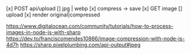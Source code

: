 [x] POST api/upload
    [] jpg | webp
        [x] compress -> save
[x] GET image
[] upload
[x] render original|compressed

https://www.digitalocean.com/community/tutorials/how-to-process-images-in-node-js-with-sharp
https://dev.to/franciscomendes10866/image-compression-with-node-js-4d7h
https://sharp.pixelplumbing.com/api-output#jpeg